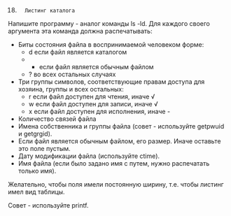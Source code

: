 18.       Листинг каталога
Напишите программу - аналог команды ls -ld. Для каждого своего аргумента эта команда должна распечатывать:

* Биты состояния файла в воспринимаемой человеком форме:
  * d если файл является каталогом
  * - если файл является обычным файлом
  * ? во всех остальных случаях
* Три группы символов, соответствующие правам доступа для хозяина, группы и всех остальных:
  * r если файл доступен для чтения, иначе √
  * w если файл доступен для записи, иначе √
  * x если файл доступен для исполнения, иначе -
* Количество связей файла
* Имена собственника и группы файла (совет - используйте getpwuid и getgrgid).
* Если файл является обычным файлом, его размер. Иначе оставьте это поле пустым.
* Дату модификации файла (используйте ctime).
* Имя файла (если было задано имя с путем, нужно распечатать только имя).
 
Желательно, чтобы поля имели постоянную ширину, т.е. чтобы листинг имел вид таблицы.

Совет - используйте printf.
